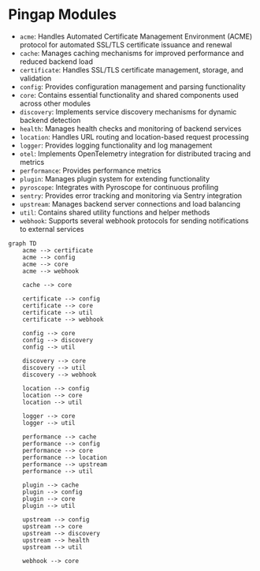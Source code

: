# Pingap Modules 

- `acme`: Handles Automated Certificate Management Environment (ACME) protocol for automated SSL/TLS certificate issuance and renewal
- `cache`: Manages caching mechanisms for improved performance and reduced backend load
- `certificate`: Handles SSL/TLS certificate management, storage, and validation
- `config`: Provides configuration management and parsing functionality
- `core`: Contains essential functionality and shared components used across other modules
- `discovery`: Implements service discovery mechanisms for dynamic backend detection
- `health`: Manages health checks and monitoring of backend services
- `location`: Handles URL routing and location-based request processing
- `logger`: Provides logging functionality and log management
- `otel`: Implements OpenTelemetry integration for distributed tracing and metrics
- `performance`: Provides performance metrics 
- `plugin`: Manages plugin system for extending functionality
- `pyroscope`: Integrates with Pyroscope for continuous profiling
- `sentry`: Provides error tracking and monitoring via Sentry integration
- `upstream`: Manages backend server connections and load balancing
- `util`: Contains shared utility functions and helper methods
- `webhook`: Supports several webhook protocols for sending notifications to external services

```mermaid
graph TD
    acme --> certificate
    acme --> config
    acme --> core
    acme --> webhook

    cache --> core

    certificate --> config
    certificate --> core
    certificate --> util
    certificate --> webhook

    config --> core
    config --> discovery
    config --> util

    discovery --> core
    discovery --> util
    discovery --> webhook

    location --> config
    location --> core
    location --> util

    logger --> core
    logger --> util

    performance --> cache
    performance --> config
    performance --> core
    performance --> location
    performance --> upstream
    performance --> util

    plugin --> cache
    plugin --> config
    plugin --> core
    plugin --> util

    upstream --> config
    upstream --> core
    upstream --> discovery
    upstream --> health
    upstream --> util

    webhook --> core
```
